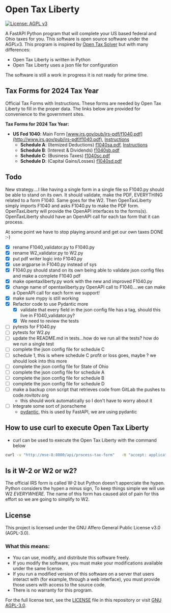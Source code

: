 # Open Tax Liberty

[![License: AGPL v3](https://img.shields.io/badge/License-AGPL%20v3-blue.svg)](https://www.gnu.org/licenses/agpl-3.0)

A FastAPI Python program that will complete your US based federal and Ohio
taxes for you. This software is open source software under the AGPLv3.  This
program is inspired by [Open Tax
Solver](https://opentaxsolver.sourceforge.net/forms.html) but with many
differences:
- Open Tax Liberty is written in Python
- Open Tax Liberty uses a json file for configuration

The software is still a work in progress it is not ready for prime time.   

## Tax Forms for 2024 Tax Year

Official Tax Forms with Instructions.  These forms are needed by Open Tax
Liberty to fill in the proper data.  The links below are provided for
convenience to the government sites.

**Tax Forms for 2024 Tax Year:**
* **US Fed 1040**: Main Form   [www.irs.gov/pub/irs-pdf/f1040.pdf](http://www.irs.gov/pub/irs-pdf/f1040.pdf),   [Instructions](http://www.irs.gov/pub/irs-pdf/i1040gi.pdf)
   * **Schedule A**: (Itemized Deductions)   [f1040sa.pdf](http://www.irs.gov/pub/irs-pdf/f1040sa.pdf),   [Instructions](http://www.irs.gov/pub/irs-pdf/i1040sca.pdf)
   * **Schedule B**: (Interest & Dividends)   [f1040sb.pdf](http://www.irs.gov/pub/irs-pdf/f1040sb.pdf)
   * **Schedule C**: (Business Taxes)   [f1040sc.pdf](http://www.irs.gov/pub/irs-pdf/f1040sc.pdf)
   * **Schedule D**: (Capital Gains/Losses)   [f1040sd.pdf](http://www.irs.gov/pub/irs-pdf/f1040sd.pdf)

## Todo

New strategy....I like having a single form in a single file so F1040.py should
be able to stand on its own.  It should validate, make the PDF, EVERYTHING 
related to a form F1040. Same goes for the W2. Then OpenTaxLiberty simply imports F1040
and asks F1040.py to make the PDF form.  OpenTaxLiberty will provide the OpenAPI
interfaces to the forms(s).  OpenTaxLiberty should have an OpenAPI call for each
tax form that it can process.

At some point we have to stop playing around and get our own taxes DONE :-)

- [X] rename F1040_validator.py to F1040.py
- [X] rename W2_validator.py to W2.py
- [X] put pdf writer logic into F1040.py
- [X] use argparse in F1040.py instead of sys
- [X] F1040.py should stand on its own being able to validate json config files and make a complete F1040 pdf
- [X] make opentaxliberty.py work with the new and improved F1040.py
- [X] change name of opentaxliberty.py OpenAPI call to F1040....we can make a OpenAPI call for each form we support!
- [X] make sure mypy is still working 
- [X] Refactor code to use Pydantic more
    - [X] validate that every field in the json config file has a tag, should this live in F1040_validator.py?
    - [X] We need to review the tests
- [ ] pytests for F1040.py
- [ ] pytests for W2.py
- [ ] update the README.md in tests...how do we run all the tests? how do we run a single test
- [ ] complete the json config file for schedule C
- [ ] schedule 1, this is where schedule C profit or loss goes, maybe ? we should look into this more
- [ ] complete the json config file for State of Ohio
- [ ] complete the json config file for schedule A
- [ ] complete the json config file for schedule B
- [ ] complete the json config file for schedule D
- [ ] make a backup cron script that retrieves code from GitLab the pushes to code.rovitotv.org
    - this should work automatically so I don't have to worry about it
- [ ] Integrate some sort of jsonscheme
    - [pydantic](https://docs.pydantic.dev/latest/), this is used by FastAPI, we are using pydantic

## How to use curl to execute Open Tax Liberty

- curl can be used to execute the Open Tax Liberty with the command below

```bash
curl -v "http://mse-8:8000/api/process-tax-form"   -H "accept: application/json"   -H "Content-Type: multipart/form-data"   -F "config_file=@../bob_student_example.json"   -F "pdf_form=@/$HOME/code/taxes/2024/f1040_blank.pdf" --output /$HOME/temp/processed_form.pdf
```

## Is it W-2 or W2 or w2?

The official IRS form is called W-2 but Python doesn't apperciate the hypen.
Python considers the hypen a minus sign, To keep things simple we will use W2
_EVERYWHERE_. The name of this form has caused alot of pain for this effort
so we are going to simplify to W2.  

## License

This project is licensed under the GNU Affero General Public License v3.0 (AGPL-3.0).

### What this means:

- You can use, modify, and distribute this software freely.
- If you modify the software, you must make your modifications available under the same license.
- If you run a modified version of this software on a server that users interact with (for example, through a web interface), you must provide those users with access to the source code.
- There is no warranty for this program.

For the full license text, see the [LICENSE](LICENSE) file in this repository or visit [GNU AGPL-3.0](https://www.gnu.org/licenses/agpl-3.0.html).

